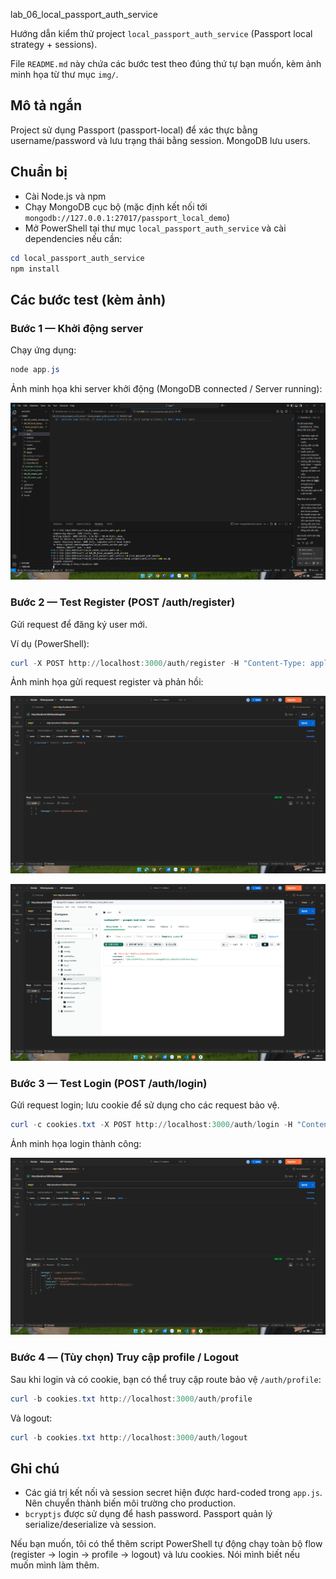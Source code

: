lab_06_local_passport_auth_service

Hướng dẫn kiểm thử project `local_passport_auth_service` (Passport local strategy + sessions).

File `README.md` này chứa các bước test theo đúng thứ tự bạn muốn, kèm ảnh minh họa từ thư mục `img/`.

## Mô tả ngắn

Project sử dụng Passport (passport-local) để xác thực bằng username/password và lưu trạng thái bằng session. MongoDB lưu users.

## Chuẩn bị

- Cài Node.js và npm
- Chạy MongoDB cục bộ (mặc định kết nối tới `mongodb://127.0.0.1:27017/passport_local_demo`)
- Mở PowerShell tại thư mục `local_passport_auth_service` và cài dependencies nếu cần:

```powershell
cd local_passport_auth_service
npm install
```

## Các bước test (kèm ảnh)

### Bước 1 — Khởi động server

Chạy ứng dụng:

```powershell
node app.js
```

Ảnh minh họa khi server khởi động (MongoDB connected / Server running):

![Bước 1 - Khởi chạy server](img/image1.png)

### Bước 2 — Test Register (POST /auth/register)

Gửi request để đăng ký user mới.

Ví dụ (PowerShell):

```powershell
curl -X POST http://localhost:3000/auth/register -H "Content-Type: application/json" -d '{"username":"bob","password":"secret"}'
```

Ảnh minh họa gửi request register và phản hồi:

![Bước 2 - request register (1)](img/image2.png)

![Bước 2 - request register (2)](img/image3.png)

### Bước 3 — Test Login (POST /auth/login)

Gửi request login; lưu cookie để sử dụng cho các request bảo vệ.

```powershell
curl -c cookies.txt -X POST http://localhost:3000/auth/login -H "Content-Type: application/json" -d '{"username":"bob","password":"secret"}'
```

Ảnh minh họa login thành công:

![Bước 3 - Login](img/image4.png)

### Bước 4 — (Tùy chọn) Truy cập profile / Logout

Sau khi login và có cookie, bạn có thể truy cập route bảo vệ `/auth/profile`:

```powershell
curl -b cookies.txt http://localhost:3000/auth/profile
```

Và logout:

```powershell
curl -b cookies.txt http://localhost:3000/auth/logout
```

## Ghi chú

- Các giá trị kết nối và session secret hiện được hard-coded trong `app.js`. Nên chuyển thành biến môi trường cho production.
- `bcryptjs` được sử dụng để hash password. Passport quản lý serialize/deserialize và session.

Nếu bạn muốn, tôi có thể thêm script PowerShell tự động chạy toàn bộ flow (register → login → profile → logout) và lưu cookies. Nói mình biết nếu muốn mình làm thêm.
